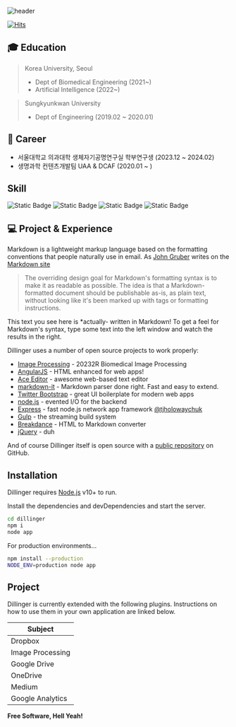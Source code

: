 ![header](https://capsule-render.vercel.app/api?type=transparent&height=300&color=gradient&text=Good%20Influence&fontSize=80&desc=dongpang&descSize=23&descAlignY=67&descAlign=75&fontColor=8A2BE2&textBg=false&stroke=000000&strokeWidth=1.2&rotate=-10)

[![Hits](https://hits.seeyoufarm.com/api/count/incr/badge.svg?url=https%3A%2F%2Fgithub.com%2Fd0ngpang%2Fhit-counter&count_bg=%238A3DC8&title_bg=%23555555&icon=&icon_color=%23E7E7E7&title=Hello%21+Dongpang&edge_flat=false)](https://hits.seeyoufarm.com)

## 🎓 Education
> Korea University, Seoul
> - Dept of Biomedical Engineering (2021~)
> - Artificial Intelligence (2022~)

> Sungkyunkwan University
> - Dept of Engineering (2019.02 ~ 2020.01)

## 📌 Career
- 서울대학교 의과대학 생체자기공명연구실 학부연구생 (2023.12 ~ 2024.02)
- 생명과학 컨텐츠개발팀 UAA & DCAF (2020.01 ~ )

## Skill
![Static Badge](https://img.shields.io/badge/Python-3776AB?style=flat&logo=python&logoColor=white) ![Static Badge](https://img.shields.io/badge/MATLAB-DD1100?style=flat&logo=Matrix&logoColor=white) ![Static Badge](https://img.shields.io/badge/TensorFlow-FF6F00?logo=TensorFlow&logoColor=white) ![Static Badge](https://img.shields.io/badge/scikitlearn-F7931E?logo=Scikitlearn&logoColor=white)

## 💻 Project & Experience

Markdown is a lightweight markup language based on the formatting conventions
that people naturally use in email.
As [John Gruber] writes on the [Markdown site][df1]

> The overriding design goal for Markdown's
> formatting syntax is to make it as readable
> as possible. The idea is that a
> Markdown-formatted document should be
> publishable as-is, as plain text, without
> looking like it's been marked up with tags
> or formatting instructions.

This text you see here is *actually- written in Markdown! To get a feel
for Markdown's syntax, type some text into the left window and
watch the results in the right.


Dillinger uses a number of open source projects to work properly:

- [Image Processing] - 20232R Biomedical Image Processing
- [AngularJS] - HTML enhanced for web apps!
- [Ace Editor] - awesome web-based text editor
- [markdown-it] - Markdown parser done right. Fast and easy to extend.
- [Twitter Bootstrap] - great UI boilerplate for modern web apps
- [node.js] - evented I/O for the backend
- [Express] - fast node.js network app framework [@tjholowaychuk]
- [Gulp] - the streaming build system
- [Breakdance](https://breakdance.github.io/breakdance/) - HTML
to Markdown converter
- [jQuery] - duh

And of course Dillinger itself is open source with a [public repository][dill]
 on GitHub.

## Installation

Dillinger requires [Node.js](https://nodejs.org/) v10+ to run.

Install the dependencies and devDependencies and start the server.

```sh
cd dillinger
npm i
node app
```

For production environments...

```sh
npm install --production
NODE_ENV=production node app
```

## Project

Dillinger is currently extended with the following plugins.
Instructions on how to use them in your own application are linked below.

| Subject |
| ------ |
| Dropbox | [plugins/dropbox/README.md][PlDb] |
| Image Processing | [20232R][PlGh] |
| Google Drive | [plugins/googledrive/README.md][PlGd] |
| OneDrive | [plugins/onedrive/README.md][PlOd] |
| Medium | [plugins/medium/README.md][PlMe] |
| Google Analytics | [plugins/googleanalytics/README.md][PlGa] |


**Free Software, Hell Yeah!**

[//]: # (These are reference links used in the body of this note and get stripped out when the markdown processor does its job. There is no need to format nicely because it shouldn't be seen. Thanks SO - http://stackoverflow.com/questions/4823468/store-comments-in-markdown-syntax)
   [Image Processing]: <https://github.com/d0ngpang/Biomedical-imaging>
   [dill]: <https://github.com/joemccann/dillinger>
   [git-repo-url]: <https://github.com/joemccann/dillinger.git>
   [john gruber]: <http://daringfireball.net>
   [df1]: <http://daringfireball.net/projects/markdown/>
   [markdown-it]: <https://github.com/markdown-it/markdown-it>
   [Ace Editor]: <http://ace.ajax.org>
   [node.js]: <http://nodejs.org>
   [Twitter Bootstrap]: <http://twitter.github.com/bootstrap/>
   [jQuery]: <http://jquery.com>
   [@tjholowaychuk]: <http://twitter.com/tjholowaychuk>
   [express]: <http://expressjs.com>
   [AngularJS]: <http://angularjs.org>
   [Gulp]: <http://gulpjs.com>

   [PlDb]: <https://github.com/joemccann/dillinger/tree/master/plugins/dropbox/README.md>
   
   [PlGd]: <https://github.com/joemccann/dillinger/tree/master/plugins/googledrive/README.md>
   [PlOd]: <https://github.com/joemccann/dillinger/tree/master/plugins/onedrive/README.md>
   [PlMe]: <https://github.com/joemccann/dillinger/tree/master/plugins/medium/README.md>
   [PlGa]: <https://github.com/RahulHP/dillinger/blob/master/plugins/googleanalytics/README.md>

